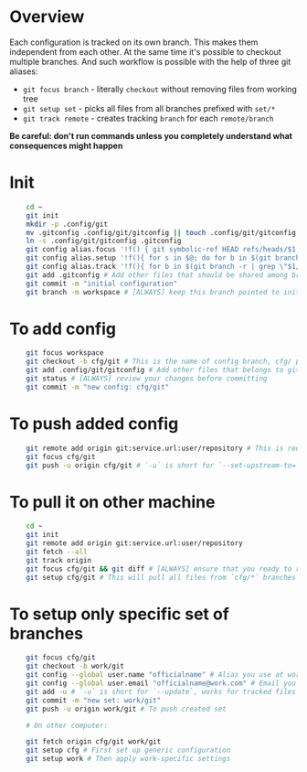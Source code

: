 # Overview

Each configuration is tracked on its own branch. This makes them independent from each other. At the same time it's possible to checkout multiple branches.
And such workflow is possible with the help of three git aliases:

* `git focus branch` - literally `checkout` without removing files from working tree
* `git setup set` - picks all files from all branches prefixed with `set/*`
* `git track remote` - creates tracking `branch` for each `remote/branch`


**Be careful: don't run commands unless you completely understand what consequences might happen**


# Init

```sh
    cd ~
    git init
    mkdir -p .config/git
    mv .gitconfig .config/git/gitconfig || touch .config/git/gitconfig
    ln -s .config/git/gitconfig .gitconfig
    git config alias.focus '!f() { git symbolic-ref HEAD refs/heads/$1 && git reset; }; f'
    git config alias.setup '!f(){ for s in $@; do for b in $(git branch --list "*$s/*"); do git checkout $b -- .; echo "+$b"; done; done; }; f'
    git config alias.track '!f(){ for b in $(git branch -r | grep \"$1/\" | sed \"s/$1\\///g\"); do git branch --track $b $1/$b; done; }; f'
    git add .gitconfig # Add other files that should be shared among branches (e.g. README.md)
    git commit -m "initial configuration"
    git branch -m workspace # [ALWAYS] keep this branch pointed to initial commit
```

# To add config

```sh
    git focus workspace
    git checkout -b cfg/git # This is the name of config branch, cfg/ part is optional
    git add .config/git/gitconfig # Add other files that belongs to git
    git status # [ALWAYS] review your changes before committing
    git commit -m "new config: cfg/git"
```

# To push added config

```sh
    git remote add origin git:service.url:user/repository # This is required only at first time
    git focus cfg/git
    git push -u origin cfg/git # `-u` is short for `--set-upstream-to=`
```

# To pull it on other machine

```sh
    cd ~
    git init
    git remote add origin git:service.url:user/repository
    git fetch --all
    git track origin
    git focus cfg/git && git diff # [ALWAYS] ensure that you ready to replace local files
    git setup cfg/git # This will pull all files from `cfg/*` branches into working tree
```

# To setup only specific set of branches

```sh
    git focus cfg/git
    git checkout -b work/git
    git config --global user.name "officialname" # Alias you use at work
    git config --global user.email "officialname@work.com" # Email you use at work
    git add -u # `-u` is short for `--update`, works for tracked files only (.config/git/gitconfig in this example)
    git commit -m "new set: work/git"
    git push -u origin work/git # To push created set

    # On other computer:

    git fetch origin cfg/git work/git
    git setup cfg # First set up generic configuration
    git setup work # Then apply work-specific settings
```

